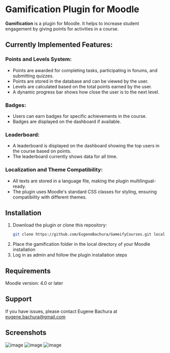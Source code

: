 # Gamification Plugin for Moodle

**Gamification** is a plugin for Moodle. It helps to increase student engagement by giving points for activities in a course.

## Currently Implemented Features:

### Points and Levels System:
- Points are awarded for completing tasks, participating in forums, and submitting quizzes.
- Points are stored in the database and can be viewed by the user.
- Levels are calculated based on the total points earned by the user.
- A dynamic progress bar shows how close the user is to the next level.

### Badges:
- Users can earn badges for specific achievements in the course.
- Badges are displayed on the dashboard if available.

### Leaderboard:
- A leaderboard is displayed on the dashboard showing the top users in the course based on points.
- The leaderboard currently shows data for all time.

### Localization and Theme Compatibility:
- All texts are stored in a language file, making the plugin multilingual-ready.
- The plugin uses Moodle's standard CSS classes for styling, ensuring compatibility with different themes.

## Installation

1. Download the plugin or clone this repository:
   ```bash
   git clone https://github.com/EugeneBachura/GameifyCourses.git local/gamification
2. Place the gamification folder in the local directory of your Moodle installation
3. Log in as admin and follow the plugin installation steps

## Requirements

Moodle version: 4.0 or later

## Support
If you have issues, please contact Eugene Bachura at eugene.bachura@gmail.com

## Screenshots
![image](https://github.com/user-attachments/assets/b0630416-b76b-4ac4-be72-2c44448d5899)
![image](https://github.com/user-attachments/assets/2bdddf45-5284-4a53-a4ee-fff2208a3995)
![image](https://github.com/user-attachments/assets/a5ba9829-eaab-470f-ba93-60e0ba6f8e1b)

